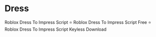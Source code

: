 # Dress
Roblox Dress To Impress Script ⭐️ Roblox Dress To Impress Script Free ⭐️ Roblox Dress To Impress Script Keyless Download
